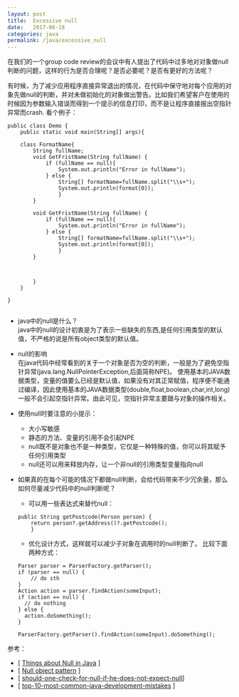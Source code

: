 ```yaml
---
layout: post
title:  Excessive null 
date:   2017-06-18
categories: java
permalink: /java/excessive_null
---
```


在我们的一个group code review的会议中有人提出了代码中过多地对对象做null判断的问题，这样的行为是否合理呢？是否必要呢？是否有更好的方法呢？

有时候，为了减少应用程序直接异常退出的情况，在代码中保守地对每个应用的对象先做null的判断，并对未做初始化的对象做出警告。比如我们希望客户在使用的时候因为参数输入错误而得到一个提示的信息打印，而不是让程序直接报出空指针异常而crash.
看个例子：

```
public class Demo {
    public static void main(String[] args){
    
    class FormatName{
        String fullName;
        void GetFristName(String fullName) {
            if (fullName == null){ 
                System.out.println("Error in fullName");
            } else {
                String[] formatName=fullName.split("\\s+");
                System.out.println(format[0]);
                }   
        }
        
        void GetFristName(String fullName) {
            if (fullName == null){ 
                System.out.println("Error in fullName");
            } else {
                String[] formatName=fullName.split("\\s+");
                System.out.println(format[0]);
                }   
        }
                
        
        
        }  
    }

}


```


* java中的null是什么？<br>
  java中的null的设计初衷是为了表示一些缺失的东西,是任何引用类型的默认值，不严格的说是所有object类型的默认值。
  
* null的影响<br>
在java代码中经常看到的关于一个对象是否为空的判断，一般是为了避免空指针异常(java.lang.NullPointerException,后面简称NPE)。
使用基本的JAVA数据类型，变量的值要么已经是默认值，如果没有对其正常赋值，程序便不能通过编译，因此使用基本的JAVA数据类型(double,float,boolean,char,int,long)一般不会引起空指针异常。由此可见，空指针异常主要跟与对象的操作相关。

* 使用null时要注意的小提示：  
    - 大小写敏感
    - 静态的方法、变量的引用不会引起NPE
    - null既不是对象也不是一种类型，它仅是一种特殊的值，你可以将其赋予任何引用类型
    - null还可以用来释放内存，让一个非null的引用类型变量指向null

* 如果真的在每个可能的情况下都做null判断，会给代码带来不少冗余量，那么如何尽量减少代码中的null判断呢？<br>    
    - 可以用一些表达式来替代null：
    ```
    public String getPostcode(Person person) {
        return person?.getAddress()?.getPostcode();
        }

    ```

    - 优化设计方式，这样就可以减少子对象在调用时的null判断了。
    比较下面两种方式：
    ```
    Parser parser = ParserFactory.getParser();
    if (parser == null) {
        // do sth
    }
    Action action = parser.findAction(someInput);
    if (action == null) {
      // do nothing
    } else {
      action.doSomething();
    }
    
    ```
    
    ```
    ParserFactory.getParser().findAction(someInput).doSomething();
    ```
        
参考： 
- [ [Things about Null in Java](http://javarevisited.blogspot.com/2014/12/9-things-about-null-in-java.html) ]
- [ [Null object pattern](https://en.wikipedia.org/wiki/Null_Object_pattern#Java ) ]
- [ [should-one-check-for-null-if-he-does-not-expect-null](https://softwareengineering.stackexchange.com/questions/147480/should-one-check-for-null-if-he-does-not-expect-null)]
- [ [top-10-most-common-java-development-mistakes](https://www.toptal.com/java/top-10-most-common-java-development-mistakes) ] 
